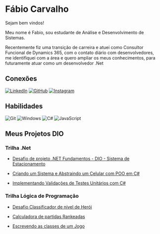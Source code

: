 # Fábio Carvalho

Sejam bem vindos!

Meu nome é Fabio, sou estudante de Análise e Desenvolvimento de Sistemas.

Recentemente fiz uma transição de carreira e atuei como Consultor Funcional de Dynamics 365, com o contato diário com desenvolvedores, me identifiquei com a área e quero ampliar os meus conhecimentos, para futuramente atuar como um desenvolvedor .Net 


## Conexões

[![LinkedIn](https://img.shields.io/badge/LinkedIn-0077B5?style=for-the-badge&logo=linkedin&logoColor=white)](https://www.linkedin.com/in/fabio-n-carvalho/)
[![GitHub](https://img.shields.io/badge/GitHub-100000?style=for-the-badge&logo=github&logoColor=white)](https://github.com/carvalho-fabio01)
[![Instagram](https://img.shields.io/badge/-Instagram-%23E4405F?style=for-the-badge&logo=instagram&logoColor=white)](https://www.instagram.com/carvalho.fabioo/)

## Habilidades

![Git](https://img.shields.io/badge/GIT-E44C30?style=for-the-badge&logo=git&logoColor=white)
![Windows](https://img.shields.io/badge/Windows-000?style=for-the-badge&logo=windows&logoColor=2CA5E0)
![C#](https://img.shields.io/badge/C%23-239120?style=for-the-badge&logo=c-sharp&logoColor=white)
![JavaScript](https://img.shields.io/badge/JavaScript-F7DF1E?style=for-the-badge&logo=javascript&logoColor=black)



## Meus Projetos DIO

### Trilha .Net

* [Desafio de projeto .NET Fundamentos - DIO - Sistema de Estacionamento](https://github.com/carvalho-fabio01/trilha-net-fundamentos-desafio)

* [Criando um Sistema e Abstraindo um Celular com POO em C#](https://github.com/carvalho-fabio01/trilha-net-poo-desafio)

* [Implementando Validações de Testes Unitários com C#](https://github.com/carvalho-fabio01/trilha-net-testes-unitarios-desafio)

### Trilha Lógica de Programação

* [Desafio Classificador de nível de Herói](https://github.com/carvalho-fabio01/desafio-felipao)

* [Calculadora de partidas Rankeadas](https://github.com/carvalho-fabio01/calculadora-ranqueadas)

* [Escrevendo as classes de um Jogo](https://github.com/carvalho-fabio01/desafio-classes-jogo)




